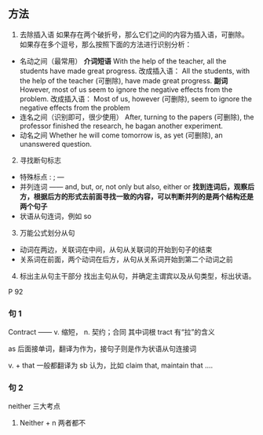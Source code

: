 ## 方法
1. 去除插入语
如果存在两个破折号，那么它们之间的内容为插入语，可删除。
如果存在多个逗号，那么按照下面的方法进行识别分析：
- 名动之间（最常用） 
	**介词短语**
	With the help of the teacher, all the students have made great progress.
	改成插入语：
	All the students, with the help of the teacher (可删除), have made great progress.
	**副词**
	However, most of us seem to ignore the negative effects from the problem.
	改成插入语：
	Most of us, however (可删除), seem to ignore the negative effects from the problem
- 连名之间（识别即可，很少使用）
	After, turning to the papers (可删除), the professor finished the research, he bagan another experiment.
- 动名之间
	Whether he will come tomorrow is, as yet (可删除), an unanswered question.
2. 寻找断句标志
- 特殊标点 : ; —
- 并列连词 —— and, but, or, not only but also, either or
**找到连词后，观察后方，根据后方的形式去前面寻找一致的内容，可以判断并列的是两个结构还是两个句子**
 - 状语从句连词，例如 so
3. 万能公式划分从句
 - 动词在两边，关联词在中间，从句从关联词的开始到句子的结束
 - 关系词在前面，两个动词在后方，从句从关系词开始到第二个动词之前 
4. 标出主从句主干部分
找出主句从句，并确定主谓宾以及从句类型，标出状语。

P 92
### 句 1
Contract —— v. 缩短， n. 契约；合同
其中词根 tract 有“拉”的含义

as 后面接单词，翻译为作为，接句子则是作为状语从句连接词

v. + that 一般都翻译为 sb 认为，比如 claim that, maintain that ....

### 句 2
neither 三大考点
1. Neither + n 两者都不



